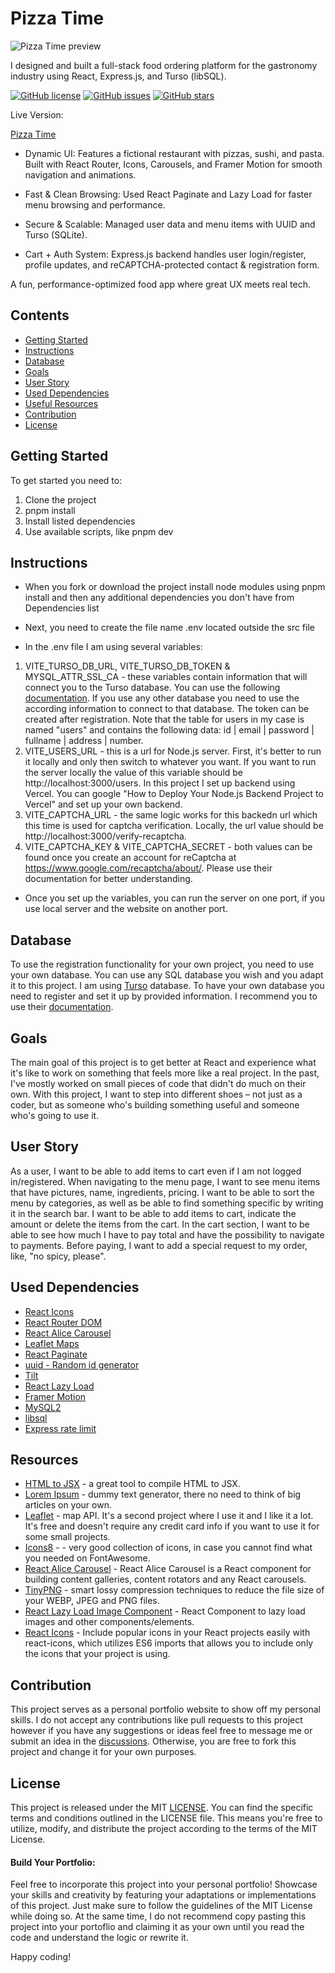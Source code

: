 # Pizza Time

![Pizza Time preview](https://github.com/catherineisonline/pizza-time-with-react/blob/main/src/assets/images/project-preview.png?raw=true)

I designed and built a full-stack food ordering platform for the gastronomy industry using React, Express.js, and Turso (libSQL).

[![GitHub license](https://img.shields.io/github/license/catherineisonline/pizza-time-with-react)](https://github.com/catherineisonline/travel-with-catherine/blob/main/LICENSE)
[![GitHub issues](https://img.shields.io/github/issues/catherineisonline/pizza-time-with-react)](https://github.com/catherineisonline/travel-with-catherine/issues)
[![GitHub stars](https://img.shields.io/github/stars/catherineisonline/pizza-time-with-react)](https://github.com/catherineisonline/travel-with-catherine/stargazers)

Live Version:

[Pizza Time](https://pizza-time-with-react.vercel.app/)

- Dynamic UI: Features a fictional restaurant with pizzas, sushi, and pasta. Built with React Router, Icons, Carousels, and Framer Motion for smooth navigation and animations.

- Fast & Clean Browsing: Used React Paginate and Lazy Load for faster menu browsing and performance.

- Secure & Scalable: Managed user data and menu items with UUID and Turso (SQLite).

- Cart + Auth System: Express.js backend handles user login/register, profile updates, and reCAPTCHA-protected contact & registration form.

A fun, performance-optimized food app where great UX meets real tech.

## Contents

- [Getting Started](#gettingStarted)
- [Instructions](#instructions)
- [Database](#database)
- [Goals](#goals)
- [User Story](#userStory)
- [Used Dependencies](#dependencies)
- [Useful Resources](#resources)
- [Contribution](#contribution)
- [License](#license)

## Getting Started <a id="gettingStarted"></a>

To get started you need to:

1. Clone the project
2. pnpm install
3. Install listed dependencies
4. Use available scripts, like pnpm dev

## Instructions <a id="instructions"></a>

- When you fork or download the project install node modules using pnpm install and then any additional dependencies you don't have from <a id="dependencies">Dependencies</a> list

- Next, you need to create the file name .env located outside the src file

- In the .env file I am using several variables:

1. VITE_TURSO_DB_URL, VITE_TURSO_DB_TOKEN & MYSQL_ATTR_SSL_CA - these variables contain information that will connect you to the Turso database. You can use the following [documentation](https://docs.turso.tech/sdk/ts/quickstart). If you use any other database you need to use the according information to connect to that database. The token can be created after registration.
   Note that the table for users in my case is named "users" and contains the following data: id | email | password | fullname | address | number.
2. VITE_USERS_URL - this is a url for Node.js server. First, it's better to run it locally and only then switch to whatever you want. If you want to run the server locally the value of this variable should be http://localhost:3000/users. In this project I set up backend using Vercel. You can google "How to Deploy Your Node.js Backend Project to Vercel" and set up your own backend.
3. VITE_CAPTCHA_URL - the same logic works for this backedn url which this time is used for captcha verification. Locally, the url value should be http://localhost:3000/verify-recaptcha.
4. VITE_CAPTCHA_KEY & VITE_CAPTCHA_SECRET - both values can be found once you create an account for reCaptcha at https://www.google.com/recaptcha/about/. Please use their documentation for better understanding.

- Once you set up the variables, you can run the server on one port, if you use local server and the website on another port.

## Database <a id="database"></a>

To use the registration functionality for your own project, you need to use your own database. You can use any SQL database you wish and you adapt it to this project. I am using [Turso](https://turso.tech/) database. To have your own database you need to register and set it up by provided information. I recommend you to use their [documentation](https://docs.turso.tech/sdk/ts/quickstart).

## Goals <a id="goals"></a>

The main goal of this project is to get better at React and experience what it's like to work on something that feels more like a real project. In the past, I've mostly worked on small pieces of code that didn't do much on their own. With this project, I want to step into different shoes – not just as a coder, but as someone who's building something useful and someone who's going to use it.

## User Story <a id="userStory"></a>

As a user, I want to be able to add items to cart even if I am not logged in/registered. When navigating to the menu page, I want to see menu items that have pictures, name, ingredients, pricing.
I want to be able to sort the menu by categories, as well as be able to find something specific by writing it in the search bar. I want to be able to add items to cart, indicate the amount or delete the items from the cart. In the cart section, I want to be able to see how much I have to pay total and have the possibility to navigate to payments. Before paying, I want to add a special request to my order, like, "no spicy, please".

## Used Dependencies <a id="dependencies"></a>

- [React Icons](https://www.npmjs.com/package/react-icons)
- [React Router DOM](https://www.npmjs.com/package/react-router-dom)
- [React Alice Carousel](https://www.npmjs.com/package/react-alice-carousel)
- [Leaflet Maps](https://react-leaflet.js.org/docs/start-installation/)
- [React Paginate](https://www.npmjs.com/package/react-paginate)
- [uuid - Random id generator](https://www.npmjs.com/package/uuid)
- [Tilt](https://micku7zu.github.io/vanilla-tilt.js/)
- [React Lazy Load](https://www.npmjs.com/package/react-lazy-load-image-component)
- [Framer Motion](https://www.framer.com/motion/)
- [MySQL2](https://www.npmjs.com/package/mysql2)
- [libsql](https://www.npmjs.com/package/@libsql/client)
- [Express rate limit](https://express-rate-limit.mintlify.app/quickstart/usage)

## Resources <a id="resources"></a>

- [HTML to JSX](https://magic.reactjs.net/htmltojsx.htm) - a great tool to compile HTML to JSX.
- [Lorem Ipsum](https://www.lipsum.com/feed/html) - dummy text generator, there no need to think of big articles on your own.
- [Leaflet](https://react-leaflet.js.org/) - map API. It's a second project where I use it and I like it a lot. It's free and doesn't require any credit card info if you want to use it for some small projects.
- [Icons8](https://icons8.com/) - []() - very good collection of icons, in case you cannot find what you needed on FontAwesome.
- [React Alice Carousel](https://www.npmjs.com/package/react-alice-carousel) - React Alice Carousel is a React component for building content galleries, content rotators and any React carousels.
- [TinyPNG](https://tinypng.com/) - smart lossy compression techniques to reduce the file size of your WEBP, JPEG and PNG files.
- [React Lazy Load Image Component](https://www.npmjs.com/package/react-lazy-load-image-component) - React Component to lazy load images and other components/elements.
- [React Icons](https://react-icons.github.io/react-icons) - Include popular icons in your React projects easily with react-icons, which utilizes ES6 imports that allows you to include only the icons that your project is using.

## Contribution <a id="contribution"></a>

This project serves as a personal portfolio website to show off my personal skills. I do not accept any contributions like pull requests to this project however if you have any suggestions or ideas feel free to message me or submit an idea in the [discussions](https://github.com/catherineisonline/pizza-time-with-react/discussions). Otherwise, you are free to fork this project and change it for your own purposes.

## License <a id="license"></a>

This project is released under the MIT [LICENSE](https://github.com/catherineisonline/pizza-time-with-react/blob/main/LICENSE). You can find the specific terms and conditions outlined in the LICENSE file. This means you're free to utilize, modify, and distribute the project according to the terms of the MIT License.

#### Build Your Portfolio:

Feel free to incorporate this project into your personal portfolio! Showcase your skills and creativity by featuring your adaptations or implementations of this project. Just make sure to follow the guidelines of the MIT License while doing so. At the same time, I do not recommend copy pasting this project into your portoflio and claiming it as your own until you read the code and understand the logic or rewrite it.

Happy coding!
